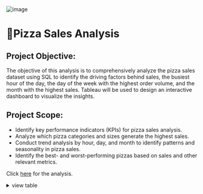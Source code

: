 ![image](https://github.com/tambej29/SQL/assets/68528130/0e643c47-e5e9-4580-99af-b43ed72de3e1)

# 🍕Pizza Sales Analysis

## Project Objective:
The objective of this analysis is to comprehensively analyze the pizza sales dataset using SQL to identify the driving factors behind sales, the busiest hour of the day, the day of the week with the highest order volume, and the month with the highest sales. Tableau will be used to design an interactive dashboard to visualize the insights.

## Project Scope:

- Identify key performance indicators (KPIs) for pizza sales analysis.
- Analyze which pizza categories and sizes generate the highest sales.
- Conduct trend analysis by hour, day, and month to identify patterns and seasonality in pizza sales.
- Identify the best- and worst-performing pizzas based on sales and other relevant metrics.
  
Click [here](https://github.com/tambej29/SQL/blob/main/Pizza%20Analyst/pizza%20analysis%20results.md) for the analysis.


<details>
  <summary>
    view table
  </summary>
  check this out! This is a test!
  
+--------+----------+--------------+-------+
| emp_id | emp_name | manager_name | level |
+--------+----------+--------------+-------+
| 1      | Shripadh | ceo          | 1     |
| 7      | Asha     | Shripadh     | 2     |
| 8      | Maryam   | Shripadh     | 2     |
| 5      | Michael  | Asha         | 3     |
| 6      | Arvind   | Asha         | 3     |
| 9      | Reshma   | Maryam       | 3     |
| 10     | Akshay   | Maryam       | 3     |
| 2      | Satya    | Michael      | 4     |
| 3      | Jia      | Michael      | 4     |
| 4      | David    | Michael      | 4     |

</details>
